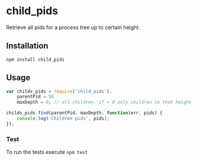 # child_pids
Retrieve all pids for a process tree up to certain height.

## Installation
`npm install child_pids`

## Usage

```javascript
var childs_pids = require('child_pids'),
    parentPid = 56
    maxDepth = 0; // all children. if > 0 only children to that height of the process tree are returned

childs_pids.find(parentPid, maxDepth, function(err, pids) {
    console.log('Children pids', pids);
});

```

### Test
To run the tests execute
`npm test`

